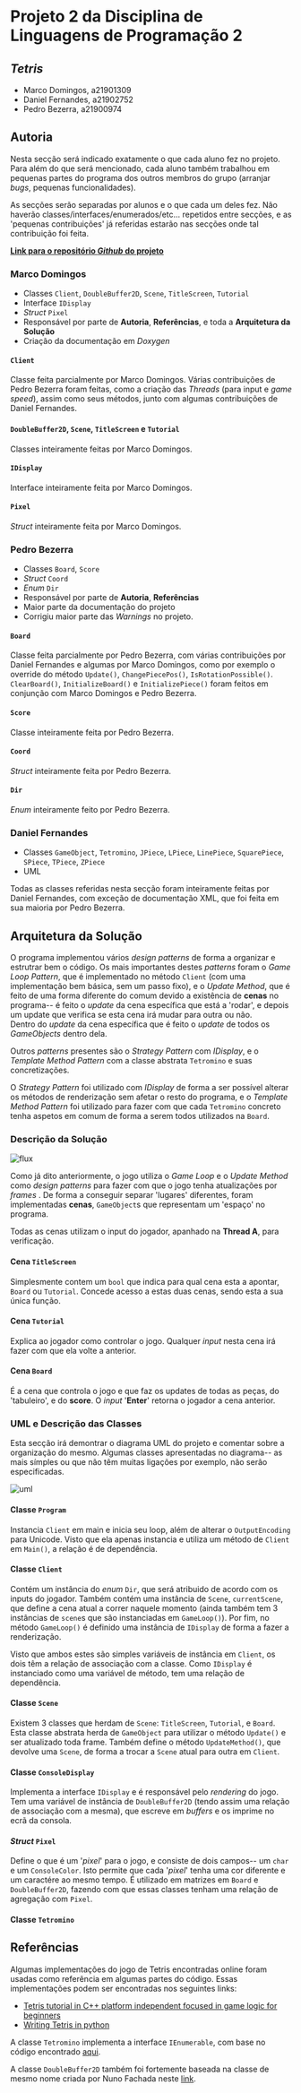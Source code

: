 # Projeto 2 da Disciplina de Linguagens de Programação 2

## *Tetris*

* Marco Domingos, a21901309  
* Daniel Fernandes, a21902752  
* Pedro Bezerra, a21900974  

## Autoria

Nesta secção será indicado exatamente o que cada aluno fez no projeto. Para
além do que será mencionado, cada aluno também trabalhou em pequenas partes do
programa dos outros membros do grupo (arranjar *bugs*, pequenas
funcionalidades).

As secções serão separadas por alunos e o que cada um deles fez. Não haverão
classes/interfaces/enumerados/etc... repetidos entre secções, e as 'pequenas
contribuições' já referidas estarão nas secções onde tal contribuição foi 
feita.

[**Link para o repositório *Github* do projeto**][github]

### Marco Domingos

* Classes `Client`, `DoubleBuffer2D`, `Scene`, `TitleScreen`, `Tutorial`
* Interface `IDisplay`
* *Struct* `Pixel`
* Responsável por parte de **Autoria**, **Referências**, e toda a 
**Arquitetura da Solução**
* Criação da documentação em *Doxygen*

#### `Client`

Classe feita parcialmente por Marco Domingos. Várias contribuições de Pedro
Bezerra foram feitas, como a criação das *Threads* (para input e *game speed*),
assim como seus métodos, junto com algumas contribuições de Daniel Fernandes.

#### `DoubleBuffer2D`, `Scene`, `TitleScreen` e `Tutorial`

Classes inteiramente feitas por Marco Domingos.

#### `IDisplay`

Interface inteiramente feita por Marco Domingos.

#### `Pixel`

*Struct* inteiramente feita por Marco Domingos.

### Pedro Bezerra

* Classes `Board`, `Score`
* *Struct* `Coord`
* *Enum* `Dir`
* Responsável por parte de **Autoria**, **Referências**
* Maior parte da documentação do projeto
* Corrigiu maior parte das *Warnings* no projeto.

#### `Board`

Classe feita parcialmente por Pedro Bezerra, com várias contribuições por
Daniel Fernandes e algumas por Marco Domingos, como por exemplo o override do
método `Update()`, `ChangePiecePos()`, `IsRotationPossible()`. `ClearBoard()`,
`InitializeBoard()` e `InitializePiece()` foram feitos em conjunção com
Marco Domingos e Pedro Bezerra.

#### `Score`

Classe inteiramente feita por Pedro Bezerra.

#### `Coord`

*Struct* inteiramente feita por Pedro Bezerra.

#### `Dir`

*Enum* inteiramente feito por Pedro Bezerra.

### Daniel Fernandes

* Classes `GameObject`, `Tetromino`, `JPiece`, `LPiece`, `LinePiece`,
`SquarePiece`, `SPiece`, `TPiece`, `ZPiece`
* UML

Todas as classes referidas nesta secção foram inteiramente feitas por Daniel
Fernandes, com exceção de documentação XML, que foi feita em sua maioria 
por Pedro Bezerra.

## Arquitetura da Solução

O programa implementou vários *design patterns* de forma a organizar e estrutrar
bem o código. Os mais importantes destes *patterns* foram o *Game Loop Pattern*,
que é implementado no método `Client` (com uma implementação bem básica, sem 
um passo fixo), e o *Update Method*, que é feito de uma forma diferente do
comum devido a existência de **cenas** no programa-- é feito o *update* da cena
específica que está a 'rodar', e depois um update que verifica se esta cena
irá mudar para outra ou não.  
Dentro do *update* da cena específica que é feito o *update* de todos os
*GameObjects* dentro dela.

Outros *patterns* presentes são o *Strategy Pattern* com *IDisplay*, e o
*Template Method Pattern* com a classe abstrata `Tetromino` e suas
concretizações.

O *Strategy Pattern* foi utilizado com *IDisplay* de forma a ser possível
alterar os métodos de renderização sem afetar o resto do programa, e o
*Template Method Pattern* foi utilizado para fazer com que cada `Tetromino`
concreto tenha aspetos em comum de forma a serem todos utilizados na `Board`.

### Descrição da Solução

![flux]

Como já dito anteriormente, o jogo utiliza o *Game Loop* e o *Update Method*
como *design patterns* para fazer com que o jogo tenha atualizações por *frames*
. De forma a conseguir separar 'lugares' diferentes, foram implementadas
**cenas**, `GameObject`s que representam um 'espaço' no programa.

Todas as cenas utilizam o input do jogador, apanhado na **Thread A**, para
verificação.

#### Cena `TitleScreen`

Simplesmente contem um `bool` que indica para qual cena esta a apontar,
`Board` ou `Tutorial`. Concede acesso a estas duas cenas, sendo esta a sua única
função.

#### Cena `Tutorial`

Explica ao jogador como controlar o jogo. Qualquer *input* nesta cena irá fazer
com que ela volte a anterior.

#### Cena `Board`

É a cena que controla o jogo e que faz os updates de todas as peças, do
'tabuleiro', e do **score**. O *input* '**Enter**' retorna o jogador a cena
anterior.

### UML e Descrição das Classes

Esta secção irá demontrar o diagrama UML do projeto e comentar sobre a
organização do mesmo. Algumas classes apresentadas no diagrama-- as mais símples ou que não têm muitas ligações por exemplo, não serão especificadas.

![uml]

#### Classe `Program`

Instancia `Client` em main e inicia seu loop, além de alterar o 
`OutputEncoding` para Unicode. Visto que ela apenas instancia e utiliza um
método de `Client` em `Main()`, a relação é de dependência.

#### Classe `Client`

Contém um instância do *enum* `Dir`, que será atribuido de acordo com os inputs
do jogador. Também contém uma instância de `Scene`, `currentScene`, que define
a cena atual a correr naquele momento (ainda também tem 3 instâncias de 
`scene`s que são instanciadas em `GameLoop()`). Por fim, no método `GameLoop()`
é definido uma instância de `IDisplay` de forma a fazer a renderização.

Visto que ambos estes são simples variáveis de instância em `Client`, os dois
têm a relação de associação com a classe. Como `IDisplay` é instanciado como
uma variável de método, tem uma relação de dependência.

#### Classe `Scene`

Existem 3 classes que herdam de `Scene`: `TitleScreen`, `Tutorial`, e `Board`.
Esta classe abstrata herda de `GameObject` para utilizar o método `Update()` e
ser atualizado toda frame. Também define o método `UpdateMethod()`, que devolve
uma `Scene`, de forma a trocar a `Scene` atual para outra em `Client`.

#### Classe `ConsoleDisplay`

Implementa a interface `IDisplay` e é responsável pelo *rendering* do jogo.
Tem uma variável de instância de `DoubleBuffer2D` (tendo assim uma relação de
associação com a mesma), que escreve em *buffers* e os imprime
no ecrã da consola.

#### *Struct* `Pixel`

Define o que é um '*pixel*' para o jogo, e consiste de dois campos-- um `char`
e um `ConsoleColor`. Isto permite que cada '*pixel*' tenha uma cor diferente e 
um caractére ao mesmo tempo. É utilizado em matrizes em `Board` e 
`DoubleBuffer2D`, fazendo com que essas classes tenham uma relação de agregação
com `Pixel`.

#### Classe `Tetromino`



## Referências

Algumas implementações do jogo de Tetris encontradas online foram usadas como 
referência em algumas partes do código. Essas implementações podem ser 
encontradas nos seguintes links:

* [Tetris tutorial in C++ platform independent focused in game logic for beginners][linkTetris1]  
* [Writing Tetris in python][linkTetris2]  
  
A classe `Tetromino` implementa a interface `IEnumerable`, com base no código
encontrado [aqui][linkIEnum].

A classe `DoubleBuffer2D` também foi fortemente baseada na classe de mesmo
nome criada por Nuno Fachada neste [link][linkBuffer].


[linkIEnum]: https://stackoverflow.com/questions/13135443/how-to-make-the-class-as-an-ienumerable-in-c
[linkTetris1]: https://javilop.com/gamedev/tetris-tutorial-in-c-platform-independent-focused-in-game-logic-for-beginners/
[linkTetris2]: https://levelup.gitconnected.com/writing-tetris-in-python-2a16bddb5318
[linkBuffer]: https://github.com/fakenmc/CoreGameEngine/blob/master/CoreGameEngine/ConsoleRenderer.cs
[github]: https://github.com/condmaker/tetris-csharp
[flux]: Diagrams/fluxo.png
[uml]: Diagrams/uml.png